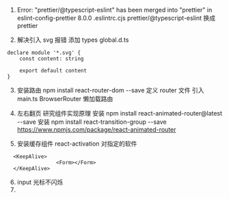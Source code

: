 1. Error: "prettier/@typescript-eslint" has been merged into "prettier" in eslint-config-prettier 8.0.0
   .eslintrc.cjs
   prettier/@typescript-eslint 换成 prettier

2. 解决引入 svg 报错
   添加 types
   global.d.ts

```
declare module '*.svg' {
    const content: string

    export default content
}
```

3. 安装路由
   npm install react-router-dom --save
   定义 router 文件
   引入 main.ts BrowserRouter
   懒加载路由

4. 左右翻页 研究组件实现原理
   安装 npm install react-animated-router@latest --save
   安装 npm install react-transition-group --save
   <a>https://www.npmjs.com/package/react-animated-router</a>

5. 安装缓存组件 react-activation 对指定的软件

```
  <KeepAlive>
                <Form></Form>
  </KeepAlive>
```
6. input 光标不闪烁
7.